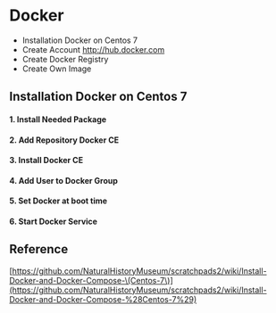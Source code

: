 

# Docker

* Installation Docker on Centos 7
* Create Account http://hub.docker.com
* Create Docker Registry
* Create Own Image

## Installation Docker on Centos 7

#### 1. Install Needed Package

#### 2. Add Repository Docker CE

#### 3. Install Docker CE

#### 4. Add User to Docker Group

#### 5. Set Docker at boot time

#### 6. Start Docker Service



## Reference

[https://github.com/NaturalHistoryMuseum/scratchpads2/wiki/Install-Docker-and-Docker-Compose-\(Centos-7\)](https://github.com/NaturalHistoryMuseum/scratchpads2/wiki/Install-Docker-and-Docker-Compose-%28Centos-7%29)

